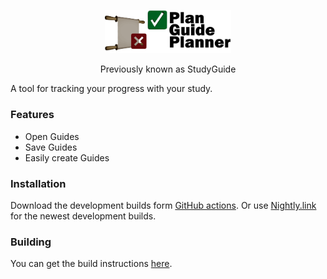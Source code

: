 <p align="center">
<picture>
  <source media="(prefers-color-scheme: dark)" srcset="./program_info/SG-DarkMode.svg">
  <source media="(prefers-color-scheme: light)" srcset="./program_info/SG-LightMode.svg">
  <img alt="StudyGuide" src="./program_info/SG-LightMode.svg" width="40%">
</picture>

<p align="center">Previously known as StudyGuide</p>
</p>

A tool for tracking your progress with your study.

### Features

* Open Guides
* Save Guides
* Easily create Guides

### Installation

<!--Download the latest version from GitHub Releases. -->

Download the development builds form [GitHub actions](https://github.com/JesseRobot01/StudyGuide/actions).
Or use [Nightly.link](https://nightly.link/JesseRobot01/StudyGuide/workflows/dev-build/master) for the newest
development builds.

### Building

You can get the build instructions [here](https://github.com/JesseRobot01/StudyGuide/wiki/Building).